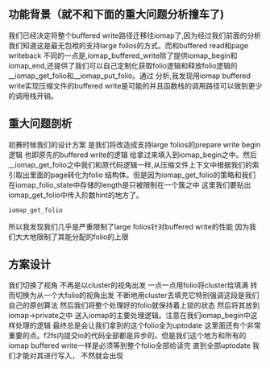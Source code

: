 ## 功能背景（就不和下面的重大问题分析撞车了)
我们已经决定将整个buffered write路径迁移往iomap了,因为经过我们前面的分析我们知道这是最无包袱的支持large folios的方式。而和buffered read和page writeback
不同的一点是,iomap_buffered_write除了提供iomap_begin和iomap_end,还提供了我们可以自己定制化获取folio逻辑和释放folio逻辑的__iomap_get_folio和__iomap_put_folio。通过
分析,我发现用iomap buffered write实现压缩文件的buffered write是可能的并且函数栈的调用路径可以做到更少的调用栈开销。
## 重大问题剖析
初赛时候我们的设计方案
是我们将改造成支持large folios的prepare write begin逻辑 
也即原先的buffered write的逻辑 给拿过来填入到iomap_begin之中。然后__iomap_get_folio之中我们和原代码逻辑一样,从压缩文件上下文中根据我们的索引取出里面的page转化为folio
结构体。但是因为iomap_get_folio的策略和我们在iomap_folio_state中存储的length是只被限制在一个簇之中 这里我们要贴出iomap_get_folio中传入阶数hint的地方了。
```C
iomap_get_folio
```
所以我发现我们几乎是严重限制了large folios针对buffered write的性能 因为我们大大地限制了其能分配的folio的上限

## 方案设计
我们切换了视角 不再是以cluster的视角出发 一点一点用folio将cluster给填满 转而切换为从一个大folio的视角出发 不断地用cluster去填充它特别强调这段是我们自己的原创算法
然后我们将整个处理好的folio就保持着上锁的状态 然后将其放到iomap->private之中 送入iomap的主要处理逻辑。注意在我们iomap_begin中这样处理的逻辑 最终总是会让我们拿到的这个folio全为uptodate
这里面还有个非常重要的点。f2fs内提交io的代码全部都是异步的。但是我们这个地方和所有的 iomap buffered write一样是必须等到整个folio全部给读完 直到全部uptodate 我们才能对其进行写入，
不然就会出现
